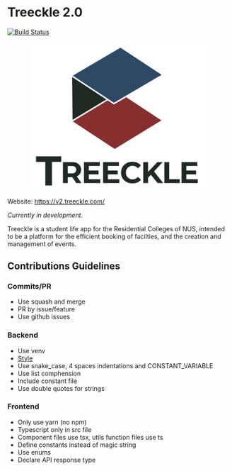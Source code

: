 # Treeckle 2.0

[![Build Status](https://travis-ci.com/CAPTxTreeckle/Treeckle-2.0.svg?branch=main)](https://travis-ci.com/CAPTxTreeckle/Treeckle-2.0)

<p align="center">
  <img src="./assets/treeckle-title-bottom-transparent.png" alt="Treeckle" width="400"/>
</p>

Website: <https://v2.treeckle.com/>

_Currently in development._

Treeckle is a student life app for the Residential Colleges of NUS, intended to be a platform for the efficient booking of facilties, and the creation and management of events.

## Contributions Guidelines

### Commits/PR

- Use squash and merge
- PR by issue/feature
- Use github issues

### Backend

- Use venv
- [Style](https://google.github.io/styleguide/pyguide.html)
- Use snake_case, 4 spaces indentations and CONSTANT_VARIABLE
- Use list comphension
- Include constant file
- Use double quotes for strings

### Frontend

- Only use yarn (no npm)
- Typescript only in src file
- Component files use tsx, utils function files use ts
- Define constants instead of magic string
- Use enums
- Declare API response type
